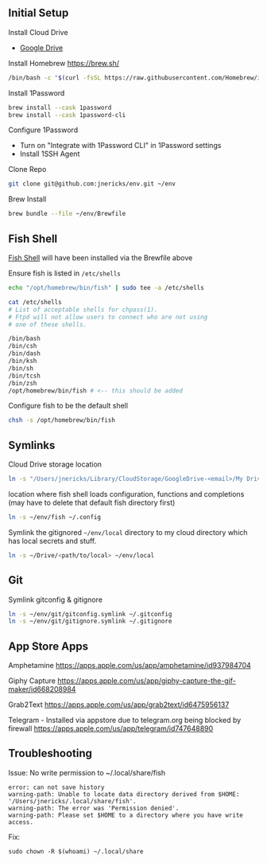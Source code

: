 ## Initial Setup

Install Cloud Drive
- [Google Drive](https://workspace.google.com/products/drive/#download)

Install Homebrew
https://brew.sh/
```sh
/bin/bash -c "$(curl -fsSL https://raw.githubusercontent.com/Homebrew/install/HEAD/install.sh)"
```

Install 1Password
```sh
brew install --cask 1password
brew install --cask 1password-cli
```

Configure 1Password
- Turn on "Integrate with 1Password CLI" in 1Password settings
- Install 1SSH Agent

Clone Repo
```sh
git clone git@github.com:jnericks/env.git ~/env
```

Brew Install
```sh
brew bundle --file ~/env/Brewfile
```

## Fish Shell

[Fish Shell](https://fishshell.com/) will have been installed via the Brewfile above

Ensure fish is listed in `/etc/shells`
```sh
echo "/opt/homebrew/bin/fish" | sudo tee -a /etc/shells
```

```sh
cat /etc/shells
# List of acceptable shells for chpass(1).
# Ftpd will not allow users to connect who are not using
# one of these shells.

/bin/bash
/bin/csh
/bin/dash
/bin/ksh
/bin/sh
/bin/tcsh
/bin/zsh
/opt/homebrew/bin/fish # <-- this should be added
```

Configure fish to be the default shell
```sh
chsh -s /opt/homebrew/bin/fish
```

## Symlinks

Cloud Drive storage location

```sh
ln -s "/Users/jnericks/Library/CloudStorage/GoogleDrive-<email>/My Drive" ~/Drive
```

location where fish shell loads configuration, functions and completions (may have to delete that default fish directory first)

```sh
ln -s ~/env/fish ~/.config
```

Symlink the gitignored `~/env/local` directory to my cloud directory which has local secrets and stuff.

```sh
ln -s ~/Drive/<path/to/local> ~/env/local
```

## Git

Symlink gitconfig & gitignore

```sh
ln -s ~/env/git/gitconfig.symlink ~/.gitconfig
ln -s ~/env/git/gitignore.symlink ~/.gitignore
```

## App Store Apps

Amphetamine
https://apps.apple.com/us/app/amphetamine/id937984704

Giphy Capture
https://apps.apple.com/us/app/giphy-capture-the-gif-maker/id668208984

Grab2Text
https://apps.apple.com/us/app/grab2text/id6475956137

Telegram - Installed via appstore due to telegram.org being blocked by firewall
https://apps.apple.com/us/app/telegram/id747648890

## Troubleshooting

Issue: No write permission to ~/.local/share/fish
```
error: can not save history
warning-path: Unable to locate data directory derived from $HOME: '/Users/jnericks/.local/share/fish'.
warning-path: The error was 'Permission denied'.
warning-path: Please set $HOME to a directory where you have write access.
```

Fix:
```
sudo chown -R $(whoami) ~/.local/share
```